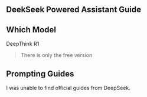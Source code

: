 ## DeekSeek Powered Assistant Guide

## Which Model

DeepThink R1

> There is only the free version



## Prompting Guides

I was unable to find official guides from DeepSeek.